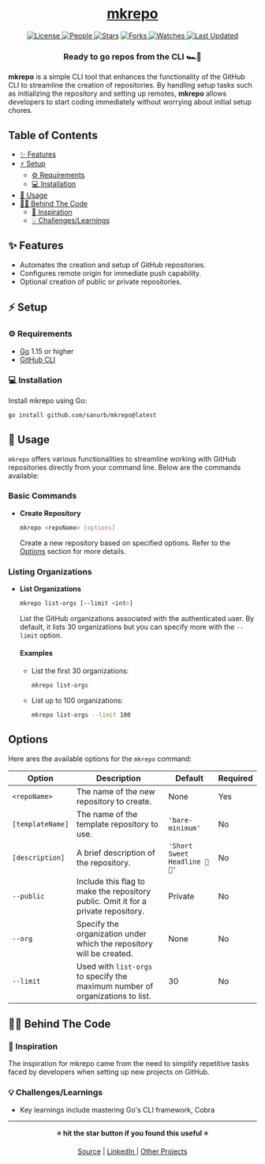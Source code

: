 <div align = "center">

<h1><a href="https://github.com/sanurb/mkrepo">mkrepo</a></h1>

<a href="https://github.com/sanurb/mkrepo/blob/main/LICENSE">
<img alt="License" src="https://img.shields.io/github/license/sanurb/mkrepo?style=flat&color=eee&label="> </a>

<a href="https://github.com/sanurb/mkrepo/graphs/contributors">
<img alt="People" src="https://img.shields.io/github/contributors/sanurb/mkrepo?style=flat&color=ffaaf2&label=People"> </a>

<a href="https://github.com/sanurb/mkrepo/stargazers">
<img alt="Stars" src="https://img.shields.io/github/stars/sanurb/mkrepo?style=flat&color=98c379&label=Stars"></a>

<a href="https://github.com/sanurb/mkrepo/network/members">
<img alt="Forks" src="https://img.shields.io/github/forks/sanurb/mkrepo?style=flat&color=66a8e0&label=Forks"> </a>

<a href="https://github.com/sanurb/mkrepo/watchers">
<img alt="Watches" src="https://img.shields.io/github/watchers/sanurb/mkrepo?style=flat&color=f5d08b&label=Watches"> </a>

<a href="https://github.com/sanurb/mkrepo/pulse">
<img alt="Last Updated" src="https://img.shields.io/github/last-commit/sanurb/mkrepo?style=flat&color=e06c75&label="> </a>

<h3>Ready to go repos from the CLI 🏎️💨</h3>

</div>

**mkrepo** is a simple CLI tool that enhances the functionality of the GitHub CLI to streamline the creation of repositories. By handling setup tasks such as initializing the repository and setting up remotes, **mkrepo** allows developers to start coding immediately without worrying about initial setup chores.

<!-- START doctoc generated TOC please keep comment here to allow auto update -->
<!-- DON'T EDIT THIS SECTION, INSTEAD RE-RUN doctoc TO UPDATE -->
## Table of Contents

- [✨ Features](#-features)
- [⚡ Setup](#-setup)
  - [⚙️ Requirements](#-requirements)
  - [💻 Installation](#-installation)
- [🚀 Usage](#-usage)
- [🧑‍💻 Behind The Code](#-behind-the-code)
  - [🌈 Inspiration](#-inspiration)
  - [💡 Challenges/Learnings](#-challengeslearnings)

<!-- END doctoc generated TOC please keep comment here to allow auto update -->

## ✨ Features

- Automates the creation and setup of GitHub repositories.
- Configures remote origin for immediate push capability.
- Optional creation of public or private repositories.

## ⚡ Setup

### ⚙️ Requirements

- [Go](https://golang.org/dl/) 1.15 or higher
- [GitHub CLI](https://cli.github.com/)

### 💻 Installation

Install mkrepo using Go:

```bash
go install github.com/sanurb/mkrepo@latest
```

## 🚀 Usage

`mkrepo` offers various functionalities to streamline working with GitHub repositories directly from your command line. Below are the commands available:

### Basic Commands

- **Create Repository**
  ```bash
  mkrepo <repoName> [options]
  ```
  Create a new repository based on specified options. Refer to the [Options](#options) section for more details.

### Listing Organizations

- **List Organizations**
  ```bash
  mkrepo list-orgs [--limit <int>]
  ```
  List the GitHub organizations associated with the authenticated user. By default, it lists 30 organizations but you can specify more with the `--limit` option.

  #### Examples

  - List the first 30 organizations:
    ```bash
    mkrepo list-orgs
    ```
  - List up to 100 organizations:
    ```bash
    mkrepo list-orgs --limit 100
    ```

## Options

Here ares the available options for the `mkrepo` command:

| Option         | Description                                                               | Default                         | Required |
|----------------|---------------------------------------------------------------------------|---------------------------------|----------|
| `<repoName>`   | The name of the new repository to create.                                 | None                            | Yes      |
| `[templateName]` | The name of the template repository to use.                              | `'bare-minimum'`                | No       |
| `[description]` | A brief description of the repository.                                   | `'Short Sweet Headline 🎇🎉'`   | No       |
| `--public`     | Include this flag to make the repository public. Omit it for a private repository. | Private                         | No       |
| `--org`        | Specify the organization under which the repository will be created.      | None                            | No       |
| `--limit`      | Used with `list-orgs` to specify the maximum number of organizations to list. | 30                              | No       |


## 🧑‍💻 Behind The Code

### 🌈 Inspiration

The inspiration for mkrepo came from the need to simplify repetitive tasks faced by developers when setting up new projects on GitHub.

### 💡 Challenges/Learnings

- Key learnings include mastering Go's CLI framework, Cobra

<hr>

<div align="center">

<strong>⭐ hit the star button if you found this useful ⭐</strong><br>

<a href="https://github.com/sanurb/mkrepo">Source</a>
| <a href="https://linkedin.com/in/sanurb" target="_blank">LinkedIn </a>
| <a href="https://sanurb.github.io/projects" target="_blank">Other Projects </a>

</div>